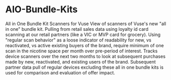 # AIO-Bundle-Kits
All in One Bundle Kit Scanners for Vuse
View of scanners of Vuse's new "all in one" bundle kit.
Pulling from retail sales data using loyalty id card scanning at our retail partners (like a VIC or MVP card for grocery).
Using "regular scan behavior" as a loose indicator of readability for new, vs reactivated, vs active existing buyers of the brand, require minimum of one scan in the nicotine space per month over pre-period of interest.
Tracks device scanners over the next two months to look at subsequent purchases made by new, reactivated, and existing users of the brand.
Subsequent partner data pull of regular devices excluding these all in one bundle kits is used for comparison and evaluation of offer impact.
